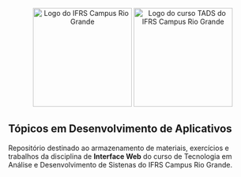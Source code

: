 <p align="center">
  <a href="https://ifrs.edu.br/riogrande/" target="blank"><img src="https://yt3.ggpht.com/ytc/AKedOLS6jhin7CrQpWfsbRRwFVS1rvOJqPUwHYGCSypL=s900-c-k-c0x00ffffff-no-rj" height="200" alt="Logo do IFRS Campus Rio Grande" /></a>
  <a href="http://divcomp.riogrande.ifrs.edu.br/superior" target="blank"><img src="http://sites.riogrande.ifrs.edu.br/arquivos/1810497/tads.png" height="200" alt="Logo do curso TADS do IFRS Campus Rio Grande" /></a>
</p>

## Tópicos em Desenvolvimento de Aplicativos
Repositório destinado ao armazenamento de materiais, exercícios e trabalhos da disciplina de **Interface Web** do curso de Tecnologia em Análise e Desenvolvimento de Sistenas do IFRS Campus Rio Grande.

